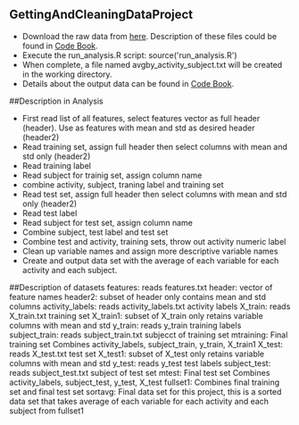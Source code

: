 ## GettingAndCleaningDataProject

- Download the raw data from [here](https://d396qusza40orc.cloudfront.net/getdata%2Fprojectfiles%2FUCI%20HAR%20Dataset.zip). Description of these files could be found in [Code Book](./CodeBook.md).
- Execute the run_analysis.R script: source('run_analysis.R')
- When complete, a file named avgby_activity_subject.txt will be created in the working directory.
- Details about the output data can be found in [Code Book](./CodeBook.md).

##Description in Analysis
- First read list of all features, select features vector as full header (header).  Use as features with mean and std as desired header (header2)
- Read training set, assign full header then select columns with mean and std only (header2)
- Read training label
- Read subject for trainig set, assign column name
- combine activity, subject, traning label and training set
- Read test set, assign full header then select columns with mean and std only (header2)
- Read test label
- Read subject for test set, assign column name
- Combine subject, test label and test set
- Combine test and activity, training sets, throw out activity numeric label
- Clean up variable names and assign more descriptive variable names
- Create and output data set with the average of each variable for each activity and each subject.

##Description of datasets
features: reads features.txt
header: vector of feature names
header2: subset of header only contains mean and std columns
activity_labels: reads activity_labels.txt activity labels
X_train: reads X_train.txt training set
X_train1: subset of X_train only retains variable columns with mean and std
y_train: reads y_train training labels
subject_train: reads subject_train.txt subjecct of training set
mtraining: Final training set Combines activity_labels, subject_train, y_train, X_train1
X_test: reads X_test.txt test set
X_test1: subset of X_test only retains variable columns with mean and std
y_test: reads y_test test labels
subject_test: reads subject_test.txt subject of test set
mtest: Final test set Combines activity_labels, subject_test, y_test, X_test
fullset1: Combines final training set and final test set
sortavg: Final data set for this project, this is a sorted data set that takes average of each variable for each activity and each subject from fullset1
